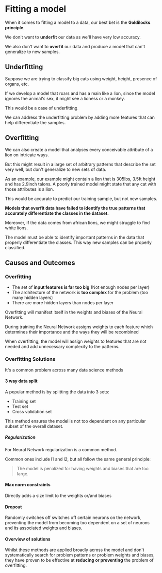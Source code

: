 
# Fitting a model

When it comes to fitting a model to a data, our best bet is the **Goldilocks principle**.

We don't want to **underfit** our data as we'll have very low accuracy.

We also don't want to **overfit** our data and produce a model that can't generalize to new samples.

## Underfitting

Suppose we are trying to classify big cats using weight, height, presence of organs, etc.

If we develop a model that roars and has a main like a lion, since the model ignores the animal's sex, it might see a lioness or a monkey.

This would be a case of underfitting.

We can address the underfitting problem by adding more features that can help differentiate the samples.

## Overfitting

We can also create a model that analyses every conceivable attribute of a lion on intricate ways.

But this might result in a large set of arbitrary patterns that describe the set very well, but don't generalize to new sets of data.

As an example, our example might contain a lion that is 305lbs, 3.5ft height and has 2.9inch talons. A poorly trained model might state that any cat with those attributes is a lion.

This would be accurate to predict our training sample, but not new samples.

**Models that overfit data have failed to identify the true patterns that accurately differentiate the classes in the dataset.**

Moreover, if the data comes from african lions, we might struggle to find white lions.

The model must be able to identify important patterns in the data that properly differentiate the classes. This way new samples can be properly classified.

## Causes and Outcomes

### Overfitting

* The set of **input features is far too big** (Not enough nodes per layer)
* The architecture of the network is **too complex** for the problem (too many hidden layers)
* There are more hidden layers than nodes per layer

Overfitting will manifest itself in the weights and biases of the Neural Network.

During training the Neural Network assigns weights to each feature which determines their importance and the ways they will be recombined

When overfitting, the model will assign weights to features that are not needed and add unnecessary complexity to the patterns.

### Overfitting Solutions 

It's a common problem across many data science methods

#### 3 way data split
A popular method is by splitting the data into 3 sets:

* Training set
* Test set
* Cross validation set

This method ensures the model is not too dependent on any particular subset of the overall dataset.

##### Regularization

For Neural Network regularization is a common method.

Common ones include l1 and l2, but all follow the same general principle:

>The model is penalized for having weights and biases that are too large.


#### Max norm constraints

Directly adds a size limit to the weights or/and biases

#### Dropout

Randomly switches off switches off certain neurons on the network, preventing the model from becoming too dependent on a set of neurons and its associated weights and biases.

#### Overview of solutions

Whilst these methods are applied broadly across the model and don't systematically search for problem patterns or problem weights and biases, they have proven to be effective at **reducing or preventing** the problem of overfitting.




















